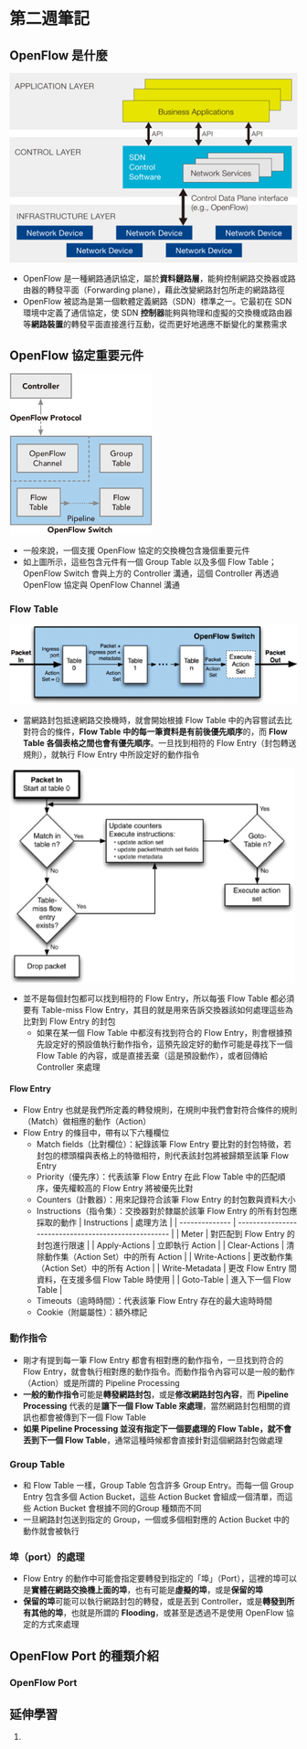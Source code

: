 # 第二週筆記
## OpenFlow 是什麼
<img src="Week 1\SDN_architecture.jpg" width="550px" />

- OpenFlow 是一種網路通訊協定，屬於**資料鏈路層**，能夠控制網路交換器或路由器的轉發平面（Forwarding plane），藉此改變網路封包所走的網路路徑
- OpenFlow 被認為是第一個軟體定義網路（SDN）標準之一。它最初在 SDN 環境中定義了通信協定，使 SDN **控制器**能夠與物理和虛擬的交換機或路由器等**網路裝置**的轉發平面直接進行互動，從而更好地適應不斷變化的業務需求

## OpenFlow 協定重要元件
<img src="Week 2\openflow.png" width="250px" />

* 一般來說，一個支援 OpenFlow 協定的交換機包含幾個重要元件
* 如上圖所示，這些包含元件有一個 Group Table 以及多個 Flow Table；OpenFlow Switch 會與上方的 Controller 溝通，這個 Controller 再透過 OpenFlow 協定與 OpenFlow Channel 溝通

### Flow Table
<img src="Week 2\flow_table.png" width="550px" />

- 當網路封包抵達網路交換機時，就會開始根據 Flow Table 中的內容嘗試去比對符合的條件，**Flow Table 中的每一筆資料是有前後優先順序**的，而 **Flow Table 各個表格之間也會有優先順序**。一旦找到相符的 Flow Entry（封包轉送規則），就執行 Flow Entry 中所設定好的動作指令

<img src="Week 2\flow_processing.png" width="500px" />

- 並不是每個封包都可以找到相符的 Flow Entry，所以每張 Flow Table 都必須要有 Table-miss Flow Entry，其目的就是用來告訴交換器該如何處理這些為比對到 Flow Entry 的封包
    - 如果在某一個 Flow Table 中都沒有找到符合的 Flow Entry，則會根據預先設定好的預設值執行動作指令，這預先設定好的動作可能是尋找下一個 Flow Table 的內容，或是直接丟棄（這是預設動作），或者回傳給 Controller 來處理

#### Flow Entry
- Flow Entry 也就是我們所定義的轉發規則，在規則中我們會對符合條件的規則（Match）做相應的動作（Action）
- Flow Entry 的條目中，帶有以下六種欄位
    - Match fields（比對欄位）：紀錄該筆 Flow Entry 要比對的封包特徵，若封包的標頭檔與表格上的特徵相符，則代表該封包將被歸類至該筆 Flow Entry
    - Priority（優先序）：代表該筆 Flow Entry 在此 Flow Table 中的匹配順序，優先權較高的 Flow Entry 將被優先比對
    - Counters（計數器）：用來記錄符合該筆 Flow Entry 的封包數與資料大小
    - Instructions（指令集）：交換器對於隸屬於該筆 Flow Entry 的所有封包應採取的動作
        | Instructions   | 處理方法                                             |
        | -------------- | ---------------------------------------------------- |
        | Meter          | 對匹配到 Flow Entry 的封包進行限速                   |
        | Apply-Actions  | 立即執行 Action                                      |
        | Clear-Actions  | 清除動作集（Action Set）中的所有 Action              |
        | Write-Actions  | 更改動作集（Action Set）中的所有 Action              |
        | Write-Metadata | 更改 Flow Entry 間資料，在支援多個 Flow Table 時使用 |
        | Goto-Table     | 進入下一個 Flow Table                                |
    - Timeouts（逾時時間）：代表該筆 Flow Entry 存在的最大逾時時間
    - Cookie（附屬屬性）：額外標記

### 動作指令
- 剛才有提到每一筆 Flow Entry 都會有相對應的動作指令，一旦找到符合的 Flow Entry，就會執行相對應的動作指令。而動作指令內容可以是一般的動作（Action）或是所謂的 Pipeline Processing
- **一般的動作指令**可能是**轉發網路封包**，或是**修改網路封包內容**，而 **Pipeline Processing** 代表的是**讓下一個 Flow Table 來處理**，當然網路封包相關的資訊也都會被傳到下一個 Flow Table
- **如果 Pipeline Processing 並沒有指定下一個要處理的 Flow Table，就不會丟到下一個 Flow Table**，通常這種時候都會直接針對這個網路封包做處理

### Group Table
- 和 Flow Table 一樣，Group Table 包含許多 Group Entry。而每一個 Group Entry 包含多個 Action Bucket，這些 Action Bucket 會組成一個清單，而這些 Action Bucket 會根據不同的Group 種類而不同
- 一旦網路封包送到指定的 Group，一個或多個相對應的 Action Bucket 中的動作就會被執行

### 埠（port）的處理
- Flow Entry 的動作中可能會指定要轉發到指定的「埠」（Port），這裡的埠可以是**實體在網路交換機上面的埠**，也有可能是**虛擬的埠**，或是**保留的埠**
- **保留的埠**可能可以執行網路封包的轉發，或是丟到 Controller，或是**轉發到所有其他的埠**，也就是所謂的 **Flooding**，或甚至是透過不是使用 OpenFlow 協定的方式來處理

## OpenFlow Port 的種類介紹
### OpenFlow Port

## 延伸學習
1. []()